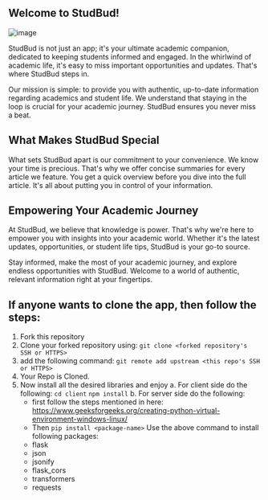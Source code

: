 ## Welcome to StudBud!
![image](https://github.com/Dheerajjha451/Hackathon/assets/92802892/32240425-6589-4636-8c48-bc983f0f80d9)

StudBud is not just an app; it's your ultimate academic companion, dedicated to keeping students informed and engaged. In the whirlwind of academic life, it's easy to miss important opportunities and updates. That's where StudBud steps in.

Our mission is simple: to provide you with authentic, up-to-date information regarding academics and student life. We understand that staying in the loop is crucial for your academic journey. StudBud ensures you never miss a beat.

## What Makes StudBud Special

What sets StudBud apart is our commitment to your convenience. We know your time is precious. That's why we offer concise summaries for every article we feature. You get a quick overview before you dive into the full article. It's all about putting you in control of your information.

## Empowering Your Academic Journey

At StudBud, we believe that knowledge is power. That's why we're here to empower you with insights into your academic world. Whether it's the latest updates, opportunities, or student life tips, StudBud is your go-to source.

Stay informed, make the most of your academic journey, and explore endless opportunities with StudBud. Welcome to a world of authentic, relevant information right at your fingertips.

## If anyone wants to clone the app, then follow the steps:
1. Fork this repository
2. Clone your forked repository using: 
```git clone <forked repository's SSH or HTTPS>```
3. add the following command:
   ```git remote add upstream <this repo's SSH or HTTPS>```
4. Your Repo is Cloned.
5. Now install all the desired libraries and enjoy
   a. For client side do the following:
      ```cd client```
      ```npm install```
   b. For server side do the following:
      - first follow the steps mentioned in here: https://www.geeksforgeeks.org/creating-python-virtual-environment-windows-linux/
      - Then ```pip install <package-name>```
      Use the above command to install following packages:
      - flask
      - json
      - jsonify
      - flask_cors
      - transformers
      - requests

